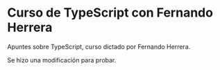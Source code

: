 # Curso de TypeScript con Fernando Herrera

Apuntes sobre TypeScript, curso dictado por Fernando Herrera.

Se hizo una modificación para probar.